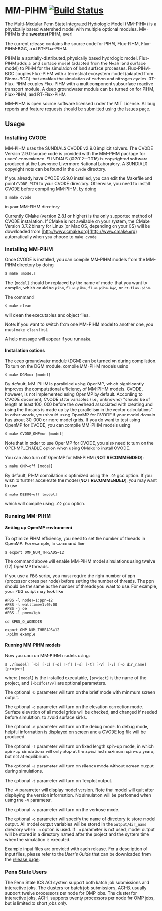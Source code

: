 MM-PIHM [![Build Status](https://travis-ci.org/PSUmodeling/MM-PIHM.svg?branch=master)](https://travis-ci.org/PSUmodeling/MM-PIHM)
=======

The Multi-Modular Penn State Integrated Hydrologic Model (MM-PIHM) is a physically based watershed model with multiple optional modules.
MM-PIHM is the **sweetest** PIHM, ever!

The current release contains the source code for PIHM, Flux-PIHM, Flux-PIHM-BGC, and RT-Flux-PIHM.

PIHM is a spatially-distributed, physically based hydrologic model.
Flux-PIHM adds a land surface model (adapted from the Noah land surface model) to PIHM for
the simulation of land surface processes.
Flux-PIHM-BGC couples Flux-PIHM with a terrestrial ecosystem model (adapted from Biome-BGC) that enables the simulation of carbon and nitrogen cycles.
RT-Flux-PIHM couples Flux-PIHM with a multicomponent subsurface reactive transport module.
A deep groundwater module can be turned on for PIHM, Flux-PIHM, and RT-Flux-PIHM.

MM-PIHM is open source software licensed under the MIT License.
All bug reports and feature requests should be submitted using the [Issues](https://github.com/PSUmodeling/MM-PIHM/issues) page.

## Usage

### Installing CVODE

MM-PIHM uses the SUNDIALS CVODE v2.9.0 implicit solvers.
The CVODE Version 2.9.0 source code is provided with the MM-PIHM package for users' convenience.
SUNDIALS (:copyright:2012--2016) is copyrighted software produced at the Lawrence Livermore National Laboratory.
A SUNDIALS copyright note can be found in the `cvode` directory.

If you already have CVODE v2.9.0 installed, you can edit the Makefile and point `CVODE_PATH` to your CVODE directory.
Otherwise, you need to install CVODE before compiling MM-PIHM, by doing

```shell
$ make cvode
```

in your MM-PIHM directory.

Currently CMake (version 2.8.1 or higher) is the only supported method of CVODE installation.
If CMake is not available on your system, the CMake Version 3.7.2 binary for Linux (or Mac OS, depending on your OS) will be downloaded from [http://www.cmake.org](http://www.cmake.org) automatically when you choose to `make cvode`.

### Installing MM-PIHM

Once CVODE is installed, you can compile MM-PIHM models from the MM-PIHM directory by doing

```shell
$ make [model]
```

The `[model]` should be replaced by the name of model that you want to compile, which could be `pihm`, `flux-pihm`, `flux-pihm-bgc`, or `rt-flux-pihm`.

The command

```shell
$ make clean
```

will clean the executables and object files.

Note: If you want to switch from one MM-PIHM model to another one, you must `make clean` first.

A help message will appear if you run `make`.

#### Installation options

The deep groundwater module (DGM) can be turned on during compilation.
To turn on the DGM module, compile MM-PIHM models using

```shell
$ make DGM=on [model]
```

By default, MM-PIHM is paralleled using OpenMP, which significantly improves the computational efficiency of MM-PIHM models.
CVODE, however, is not implemented using OpenMP by default.
According to CVODE document, CVODE state variables (i.e., unknowns) "should be of length at least 100, 000 before the overhead associated with creating and using the threads is made up by the parallelism in the vector calculations".
In other words, you should using OpenMP for CVODE if your model domain has about 30, 000 or more model grids.
If you do want to test using OpenMP for CVODE, you can compile MM-PIHM models using

```shell
$ make CVODE_OMP=on [model]
```

Note that in order to use OpenMP for CVODE, you also need to turn on the OPENMP_ENABLE option when using CMake to install CVODE.

You can also turn off OpenMP for MM-PIHM (**NOT RECOMMENDED**):

```shell
$ make OMP=off [model]
```

By default, PIHM compilation is optimized using the `-O0` gcc option.
If you wish to further accelerate the model (**NOT RECOMMENDED**), you may want to use

```shell
$ make DEBUG=off [model]
```

which will compile using `-O2` gcc option.

### Running MM-PIHM

#### Setting up OpenMP environment

To optimize PIHM efficiency, you need to set the number of threads in OpenMP.
For example, in command line

```shell
$ export OMP_NUM_THREADS=12
```

The command above will enable MM-PIHM model simulations using twelve (12) OpenMP threads.

If you use a PBS script, you must require the right number of ppn (processor cores per node) before setting the number of threads.
The ppn should be the same as the number of threads you want to use.
For example, your PBS script may look like

```shell
#PBS -l nodes=1:ppn=12
#PBS -l walltime=1:00:00
#PBS -j oe
#PBS -l pmem=1gb

cd $PBS_O_WORKDIR

export OMP_NUM_THREADS=12
./pihm example
```

#### Running MM-PIHM models

Now you can run MM-PIHM models using:

```shell
$ ./[model] [-b] [-c] [-d] [-f] [-s] [-t] [-V] [-v] [-o dir_name] [project]
```
 
where `[model]` is the installed executable, `[project]` is the name of the project, and `[-bcdfostVv]` are optional parameters.

The optional `-b` parameter will turn on the brief mode with minimum screen output.

The optional `-c` parameter will turn on the elevation correction mode.
Surface elevation of all model grids will be checked, and changed if needed before simulation, to avoid surface sinks.

The optional `-d` parameter will turn on the debug mode.
In debug mode, helpful information is displayed on screen and a CVODE log file will be produced.

The optional `-f` parameter will turn on fixed length spin-up mode, in which spin-up simulations will only stop at the specified maximum spin-up years, but not at equilibrium.

The optional `-s` parameter will turn on silence mode without screen output during simulations.

The optional `-t` parameter will turn on Tecplot output.

The `-V` parameter will display model version.
Note that model will quit after displaying the version information.
No simulation will be performed when using the `-V` parameter.

The optional `-v` parameter will turn on the verbose mode.

The optional `-o` parameter will specify the name of directory to store model output.
All model output variables will be stored in the `output/dir_name` directory when `-o` option is used.
If `-o` parameter is not used, model output will be stored in a directory named after the project and the system time when the simulation is executed.

Example input files are provided with each release.
For a description of input files, please refer to the *User's Guide*
 that can be downloaded from the [release page](https://github.com/PSUmodeling/MM-PIHM/releases).

### Penn State Users

The Penn State ICS ACI system support both batch job submissions and interactive jobs.
The clusters for batch job submissions, ACI-B, usually support twelve processors per node for OMP jobs.
The cluster for interactive jobs, ACI-I, supports twenty processors per node for OMP jobs, but is limited to short jobs only.
